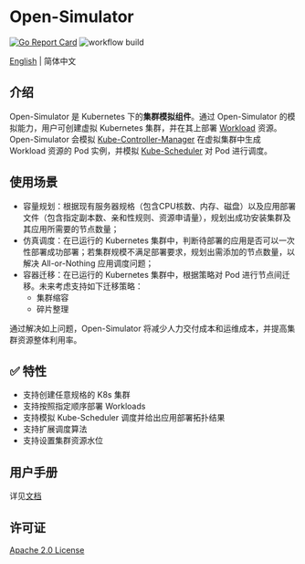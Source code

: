 # Open-Simulator

[![Go Report Card](https://goreportcard.com/badge/github.com/alibaba/open-simulator)](https://goreportcard.com/report/github.com/alibaba/open-simulator)
![workflow build](https://github.com/alibaba/open-simulator/actions/workflows/build.yml/badge.svg)

[English](./README.md) | 简体中文

## 介绍

Open-Simulator 是 Kubernetes 下的**集群模拟组件**。通过 Open-Simulator 的模拟能力，用户可创建虚拟 Kubernetes 集群，并在其上部署 [Workload](https://kubernetes.io/zh/docs/concepts/workloads/) 资源。Open-Simulator 会模拟 [Kube-Controller-Manager](https://kubernetes.io/docs/reference/command-line-tools-reference/kube-controller-manager/) 在虚拟集群中生成 Workload 资源的 Pod 实例，并模拟 [Kube-Scheduler](https://kubernetes.io/docs/reference/command-line-tools-reference/kube-scheduler/) 对 Pod 进行调度。

## 使用场景

- 容量规划：根据现有服务器规格（包含CPU核数、内存、磁盘）以及应用部署文件（包含指定副本数、亲和性规则、资源申请量），规划出成功安装集群及其应用所需要的节点数量；
- 仿真调度：在已运行的 Kubernetes 集群中，判断待部署的应用是否可以一次性部署成功部署；若集群规模不满足部署要求，规划出需添加的节点数量，以解决 All-or-Nothing 应用调度问题；
- 容器迁移：在已运行的 Kubernetes 集群中，根据策略对 Pod 进行节点间迁移。未来考虑支持如下迁移策略：
  - 集群缩容
  - 碎片整理

通过解决如上问题，Open-Simulator 将减少人力交付成本和运维成本，并提高集群资源整体利用率。

## ✅ 特性

- 支持创建任意规格的 K8s 集群
- 支持按照指定顺序部署 Workloads
- 支持模拟 Kube-Scheduler 调度并给出应用部署拓扑结果
- 支持扩展调度算法
- 支持设置集群资源水位

## 用户手册

详见[文档](docs/user-guide/user-guide_zh_CN.md)

## 许可证

[Apache 2.0 License](LICENSE)